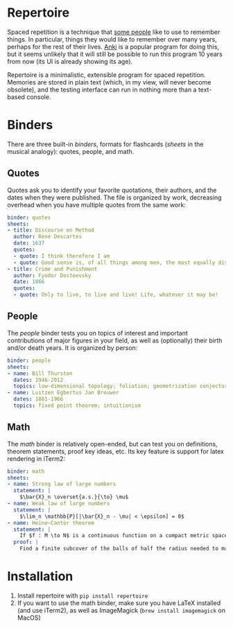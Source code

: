 # Repertoire
Spaced repetition is a technique that [some people](http://augmentingcognition.com/ltm.html) like to use to remember things.
In particular, things they would like to remember over many years, perhaps for the rest of their lives.
[Anki](https://apps.ankiweb.net/) is a popular program for doing this, but it seems unlikely that it will still be possible to run this program 10 years from now (its UI is already showing its age).

Repertoire is a minimalistic, extensible program for spaced repetition.
Memories are stored in plain text (which, in my view, will never become obsolete), and the testing interface can run in nothing more than a text-based console.

# Binders
There are three built-in *binders*, formats for flashcards (*sheets* in the musical analogy): quotes, people, and math.

## Quotes
Quotes ask you to identify your favorite quotations, their authors, and the dates when they were published.
The file is organized by work, decreasing overhead when you have multiple quotes from the same work:
```yaml
binder: quotes
sheets:
- title: Discourse on Method
  author: René Descartes
  date: 1637
  quotes:
  - quote: I think therefore I am
  - quote: Good sense is, of all things among men, the most equally distributed
- title: Crime and Punishment
  author: Fyodor Dostoevsky
  date: 1866
  quotes:
  - quote: Only to live, to live and live! Life, whatever it may be!
```

## People
The *people* binder tests you on topics of interest and important contributions of major figures in your field, as well as (optionally) their birth and/or death years.
It is organized by person:
```yaml
binder: people
sheets:
- name: Bill Thurston
  dates: 1946-2012
  topics: low-dimensional topology; foliation; geometrization conjecture
- name: Luitzen Egbertus Jan Brouwer
  dates: 1881-1966
  topics: fixed point theorem; intuitionism
```

## Math
The *math* binder is relatively open-ended, but can test you on definitions, theorem statements, proof key ideas, etc.
Its key feature is support for latex rendering in iTerm2:
```yaml
binder: math
sheets:
- name: Strong law of large numbers
  statement: |
    $\bar{X}_n \overset{a.s.}{\to} \mu$
- name: Weak law of large numbers
  statement: |
    $\lim_n \mathbb{P}[|\bar{X}_n - \mu| < \epsilon] = 0$
- name: Heine–Cantor theorem
  statement: |
    If $f : M \to N$ is a continuous function on a compact metric space $M$, then $f$ is uniformly continuous
  proof: |
    Find a finite subcover of the balls of half the radius needed to make $f$ change by no more than $\epsilon$, and take $\delta$ as their minimum radius.
```

# Installation
1. Install repertoire with `pip install repertoire`
1. If you want to use the math binder, make sure you have LaTeX installed (and use iTerm2), as well as ImageMagick (`brew install imagemagick` on MacOS)
